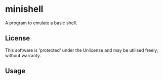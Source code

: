 minishell
=========
A program to emulate a basic shell.

License
-------
This software is 'protected' under the Unlicense and may be utilised freely,
without warranty.

Usage
-----

